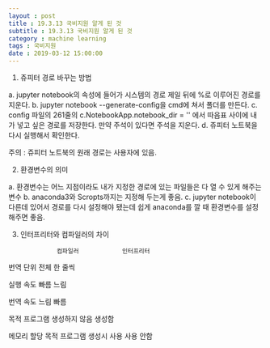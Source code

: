 ```yaml
---
layout : post
title : 19.3.13 국비지원 알게 된 것
subtitle : 19.3.13 국비지원 알게 된 것
category : machine learning
tags : 국비지원
date : 2019-03-12 15:00:00
---
```



1. 쥬피터 경로 바꾸는 방법

a. jupyter notebook의 속성에 들어가 시스템의 경로 제일 뒤에 %로 이루어진 경로를 지운다.
b. jupyter notebook --generate-config을 cmd에 쳐서 폴더를 만든다.
c. config 파일의 261줄의 c.NotebookApp.notebook_dir = '' 에서 따음표 사이에 내가 넣고 싶은 경로를 저장한다.
   만약 주석이 있다면 주석을 지운다.
d. 쥬피터 노트북을 다시 실행해서 확인한다.

주의 : 쥬피터 노트북의 원래 경로는 사용자에 있음.

2. 환경변수의 의미

a. 환경변수는 어느 지점이라도 내가 지정한 경로에 있는 파일들은 다 열 수 있게 해주는 변수
b. anaconda3와 Scropts까지는 지정해 두는게 좋음.
c. jupyter notebook이 다른데 있어서 경로를 다시 설정해야 됐는데 쉽게 anaconda를 깔 때 환경변수를 설정해주면 좋음.

3. 인터프리터와 컴파일러의 차이

                 컴파일러            인터프리터

번역 단위         전체 				  한 줄씩

실행 속도         빠름                  느림

번역 속도          느림                 빠름

목적 프로그램   생성하지 않음          생성함

메모리 할당    목적 프로그램 생성시 사용    사용 안함
